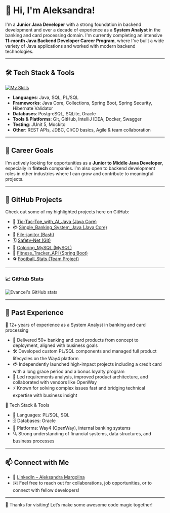 # 👋 Hi, I'm Aleksandra!

I'm a **Junior Java Developer** with a strong foundation in backend development and over a decade of experience as a **System Analyst** in the banking and card processing domain. I'm currently completing an intensive **11-month Java Backend Developer Career Program**, where I've built a wide variety of Java applications and worked with modern backend technologies.

---

## 🛠️ Tech Stack & Tools

[![My Skills](https://skillicons.dev/icons?i=java,idea,discord,regex,bash,git,gradle,hibernate,jenkins,jquery,postgres,sqlite,spring,postman,docker&perline=5)](https://skillicons.dev)

- **Languages**: Java, SQL, PL/SQL
- **Frameworks**: Java Core, Collections, Spring Boot, Spring Security, Hibernate Validator
- **Databases**: PostgreSQL, SQLite, Oracle
- **Tools & Platforms**: Git, GitHub, IntelliJ IDEA, Docker, Swagger
- **Testing**: JUnit 5, Mockito
- **Other**: REST APIs, JDBC, CI/CD basics, Agile & team collaboration

---

## 🎯 Career Goals

I'm actively looking for opportunities as a **Junior to Middle Java Developer**, especially in **fintech** companies. I’m also open to backend development roles in other industries where I can grow and contribute to meaningful projects.

---

## 🧰 GitHub Projects

Check out some of my highlighted projects here on GitHub:

- 🤖 [Tic-Tac-Toe_with_AI_Java (Java Core)](https://github.com/Evancel/Tic-Tac-Toe_with_AI_Java)
- 💳 [Simple_Banking_System_Java (Java Core)](https://github.com/Evancel/Simple_Banking_System_Java)
- 🧹 [File-janitor (Bash)](https://github.com/Evancel/File-janitor)
- 🗓️ [Safety-Net (Git)](https://github.com/Evancel/Safety-Net)
- 🎨 [Coloring_MySQL (MySQL)](https://github.com/Evancel/Coloring_MySQL)
- 💪 [Fitness_Tracker_API (Spring Boot)](https://github.com/Evancel/FitnessTrackerAPI)
- ⚽ [Football_Stats (Team Project)](https://github.com/Evancel/football-stats)
  
---

### 📈 GitHub Stats

![Evancel's GitHub stats](https://github-readme-stats.vercel.app/api?username=evancel&show_icons=true&theme=default)

---

## 🧠 Past Experience

🔹 12+ years of experience as a System Analyst in banking and card processing  
  - 🚀 Delivered 50+ banking and card products from concept to deployment, aligned with business goals  
  - 🛠️ Developed custom PL/SQL components and managed full product lifecycles on the Way4 platform  
  - 💳 Independently launched high-impact projects including a credit card with a long grace period and a bonus loyalty program  
  - 🤝 Led requirements analysis, improved product architecture, and collaborated with vendors like OpenWay  
  - ⚡ Known for solving complex issues fast and bridging technical expertise with business insight    

🔹 Tech Stack & Tools  
  - 🧩 Languages: PL/SQL, SQL  
  - 🗄️ Databases: Oracle  
  - 💼 Platforms: Way4 (OpenWay), internal banking systems  
  - 🔍 Strong understanding of financial systems, data structures, and business processes  

---

## 📫 Connect with Me

- 💼 [LinkedIn – Aleksandra Margolina](https://www.linkedin.com/in/aleksandramargolina/)
- ✉️ Feel free to reach out for collaborations, job opportunities, or to connect with fellow developers!

---

🎉 Thanks for visiting! Let’s make some awesome code magic together!
